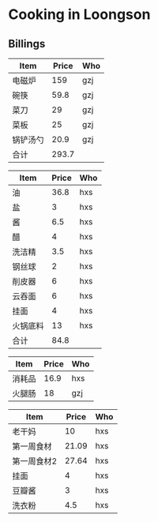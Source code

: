 # Cooking in Loongson
## Billings

| Item   | Price    | Who  |
| ---- | ----- | ---- |
| 电磁炉  | 159   | gzj  |
| 碗筷   | 59.8  | gzj  |
| 菜刀   | 29    | gzj  |
| 菜板   | 25    | gzj  |
| 锅铲汤勺 | 20.9  | gzj  |
| 合计   | 293.7 |      |

| Item   | Price   | Who  |
| ---- | ---- | ---- |
| 油    | 36.8 | hxs  |
| 盐    | 3    | hxs  |
| 酱    | 6.5  | hxs  |
| 醋    | 4    | hxs  |
| 洗洁精  | 3.5  | hxs  |
| 钢丝球  | 2    | hxs  |
| 削皮器  | 6    | hxs  |
| 云吞面  | 6    | hxs  |
| 挂面   | 4    | hxs  |
| 火锅底料 | 13   | hxs  |
| 合计   | 84.8 |      |


| Item   | Price   | Who  |
| ---- | ---- | ---- |
|  消耗品| 16.9| hxs|     
|火腿肠| 18| gzj|



| Item   | Price   | Who  |
| ---- | ---- | ---- |
| 老干妈   | 10    | hxs  |
| 第一周食材 | 21.09  | hxs  |
| 第一周食材2 | 27.64  | hxs  |
| 挂面    | 4     | hxs  |
| 豆瓣酱   | 3     | hxs  |
| 洗衣粉   | 4.5   | hxs  |


